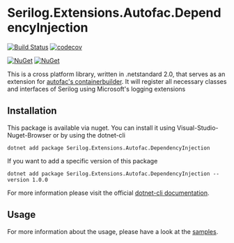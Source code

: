 # Serilog.Extensions.Autofac.DependencyInjection

[![Build Status](https://travis-ci.com/alsami/Serilog.Extensions.Autofac.DependencyInjection.svg?branch=master)](https://travis-ci.com/alsami/Serilog.Extensions.Autofac.DependencyInjection)
[![codecov](https://codecov.io/gh/alsami/Serilog.Extensions.Autofac.DependencyInjection/branch/master/graph/badge.svg)](https://codecov.io/gh/alsami/Serilog.Extensions.Autofac.DependencyInjection)

[![NuGet](https://img.shields.io/nuget/dt/Serilog.Extensions.Autofac.DependencyInjection.svg)](https://www.nuget.org/packages/Serilog.Extensions.Autofac.DependencyInjection) 
[![NuGet](https://img.shields.io/nuget/vpre/Serilog.Extensions.Autofac.DependencyInjection.svg)](https://www.nuget.org/packages/Serilog.Extensions.Autofac.DependencyInjection)

This is a cross platform library, written in .netstandard 2.0, that serves as an extension for [autofac's containerbuilder](https://autofac.org/).
It will register all necessary classes and interfaces of Serilog using Microsoft's logging extensions

## Installation

This package is available via nuget. You can install it using Visual-Studio-Nuget-Browser or by using the dotnet-cli

```
dotnet add package Serilog.Extensions.Autofac.DependencyInjection
```

If you want to add a specific version of this package

```
dotnet add package Serilog.Extensions.Autofac.DependencyInjection --version 1.0.0
```

For more information please visit the official [dotnet-cli documentation](https://docs.microsoft.com/en-us/dotnet/core/tools/dotnet-add-package).

## Usage

For more information about the usage, please have a look at the 
[samples](https://github.com/alsami/Serilog.Extensions.Autofac.DependencyInjection/tree/master/samples).

